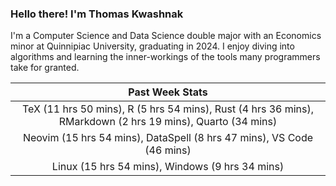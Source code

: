 
### Hello there! I'm Thomas Kwashnak

I'm a Computer Science and Data Science double major with an Economics
minor at Quinnipiac University, graduating in 2024.
I enjoy diving into algorithms and learning the inner-workings of the tools
many programmers take for granted.

| Past Week Stats |
| :---: |
| TeX (11 hrs 50 mins), R (5 hrs 54 mins), Rust (4 hrs 36 mins), RMarkdown (2 hrs 19 mins), Quarto (34 mins) |
| Neovim (15 hrs 54 mins), DataSpell (8 hrs 47 mins), VS Code (46 mins) |
| Linux (15 hrs 54 mins), Windows (9 hrs 34 mins) |

